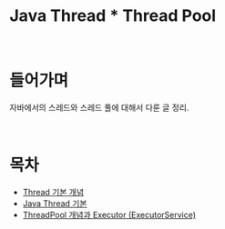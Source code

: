 # Java Thread * Thread Pool

<br>

# 들어가며
자바에서의 스레드와 스레드 풀에 대해서 다룬 글 정리.

<br>

# 목차
* [Thread 기본 개념](./Thread%20개념.md)
* [Java Thread 기본](./Java%20Thread%20기본.md)
* [ThreadPool 개념과 Executor (ExecutorService)](./Thread%20Pool.md)

